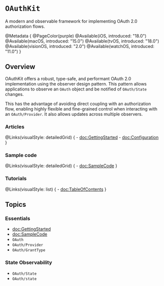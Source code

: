 # ``OAuthKit``

A modern and observable framework for implementing OAuth 2.0 authorization flows.

@Metadata {
    @PageColor(purple)
    @Available(iOS, introduced: "18.0")
    @Available(macOS, introduced: "15.0")
    @Available(tvOS, introduced: "18.0")
    @Available(visionOS, introduced: "2.0")
    @Available(watchOS, introduced: "11.0")
}

## Overview

OAuthKit offers a robust, type-safe, and performant OAuth 2.0 implementation using the observer design pattern. This pattern allows applications to observe an ``OAuth`` object and be notified of ``OAuth/State`` changes. 

This has the advantage of avoiding direct coupling with an authorization flow, enabling highly flexible and fine-grained control when interacting with an ``OAuth/Provider``. It also allows updates across multiple observers.

### Articles

@Links(visualStyle: detailedGrid) {
    - <doc:GettingStarted>
    - <doc:Configuration>
}

### Sample code

@Links(visualStyle: detailedGrid) {
    - <doc:SampleCode>
}

### Tutorials

@Links(visualStyle: list) {
    - <doc:TableOfContents>
}

## Topics

### Essentials

- <doc:GettingStarted>
- <doc:SampleCode>
- ``OAuth``
- ``OAuth/Provider``
- ``OAuth/GrantType``

### State Observability
- ``OAuth/State``
- ``OAuth/state``
